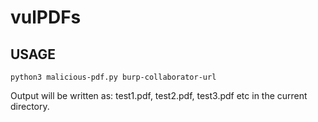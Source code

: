 # vulPDFs

## USAGE


```
python3 malicious-pdf.py burp-collaborator-url
```

Output will be written as: test1.pdf, test2.pdf, test3.pdf etc in the current directory.
